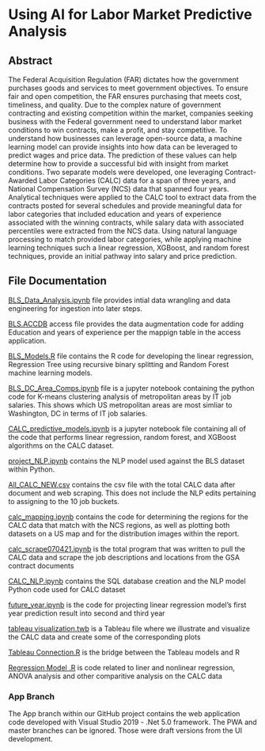 # Using AI for Labor Market Predictive Analysis

## Abstract
The Federal Acquisition Regulation (FAR) dictates how the government purchases goods and services to meet government objectives. To ensure fair and open competition, the FAR ensures purchasing that meets cost, timeliness, and quality. Due to the complex nature of government contracting and existing competition within the market, companies seeking business with the Federal government need to understand labor market conditions to win contracts, make a profit, and stay competitive. To understand how businesses can leverage open-source data, a machine learning model can provide insights into how data can be leveraged to predict wages and price data. The prediction of these values can help determine how to provide a successful bid with insight from market conditions. Two separate models were developed, one leveraging Contract-Awarded Labor Categories (CALC) data for a span of three years, and National Compensation Survey (NCS) data that spanned four years. Analytical techniques were applied to the CALC tool to extract data from the contracts posted for several schedules and provide meaningful data for labor categories that included education and years of experience associated with the winning contracts, while salary data with associated percentiles were extracted from the NCS data. Using natural language processing to match provided labor categories, while applying machine learning techniques such a linear regression, XGBoost, and random forest techniques, provide an initial pathway into salary and price prediction.  

## File Documentation

[BLS_Data_Analysis.ipynb](https://github.com/zpisecki/Team-All-wyn-In/blob/c7098bf16ac65472b3e0ac461509d741c6fbb3bf/BLS%20Data%20Analysis.ipynb) file provides intial data wrangling and data engineering for ingestion into later steps.

[BLS.ACCDB](https://github.com/zpisecki/Team-All-wyn-In/blob/c7098bf16ac65472b3e0ac461509d741c6fbb3bf/BLS.accdb) access file provides the data augmentation code for adding Education and years of experience per the mappign table in the access application.

[BLS_Models.R](https://github.com/zpisecki/Team-All-wyn-In/blob/c7098bf16ac65472b3e0ac461509d741c6fbb3bf/BLS_MODELS.R) file contains the R code for developing the linear regression, Regression Tree using recursive binary splitting and Random Forest machine learning models.

[BLS_DC_Area_Comps.ipynb](https://github.com/zpisecki/Team-All-wyn-In/blob/main/BLS_DC_Area_Comps.ipynb) file is a jupyter notebook containing the python code for K-means clustering analysis of metropolitan areas by IT job salaries. This shows which US metropolitan areas are most simliar to Washington, DC in terms of IT job salaries. 

[CALC_predictive_models.ipynb](https://github.com/zpisecki/Team-All-wyn-In/blob/c7098bf16ac65472b3e0ac461509d741c6fbb3bf/CALC_predictive_models.ipynb) is a jupyter notebook file containing all of the code that performs linear regression, random forest, and XGBoost algorithms on the CALC dataset.

[project_NLP.ipynb](https://github.com/zpisecki/Team-All-wyn-In/blob/c7098bf16ac65472b3e0ac461509d741c6fbb3bf/project_NLP.ipynb) contains the NLP model used against the BLS dataset within Python.

[All_CALC_NEW.csv](https://github.com/zpisecki/Team-All-wyn-In/blob/c7098bf16ac65472b3e0ac461509d741c6fbb3bf/All_CALC_NEW.csv) contains the csv file with the total CALC data after document and web scraping. This does not include the NLP edits pertaining to assigning to the 10 job buckets.

[calc_mapping.ipynb](https://github.com/zpisecki/Team-All-wyn-In/blob/c7098bf16ac65472b3e0ac461509d741c6fbb3bf/calc_mapping.ipynb) contains the code for determining the regions for the CALC data that match with the NCS regions, as well as plotting both datasets on a US map and for the distribution images within the report.

[calc_scrape070421.ipynb](https://github.com/zpisecki/Team-All-wyn-In/blob/c7098bf16ac65472b3e0ac461509d741c6fbb3bf/calc_scrape070421.ipynb) is the total program that was written to pull the CALC data and scrape the job descriptions and locations from the GSA contract documents 

[CALC_NLP.ipynb](https://github.com/zpisecki/Team-All-wyn-In/blob/c7098bf16ac65472b3e0ac461509d741c6fbb3bf/CALC_NLP.ipynb) contains the SQL database creation and the NLP model Python code used for CALC dataset 

[future_year.ipynb](https://github.com/zpisecki/Team-All-wyn-In/blob/4eacebef18248c0f46ec97be7043a4a163ac69a1/future_year.ipynb) is the code for projecting linear regression model’s first year prediction result into second and third year 

[tableau visualization.twb](https://github.com/zpisecki/Team-All-wyn-In/blob/c7098bf16ac65472b3e0ac461509d741c6fbb3bf/tableau%20visualization.twb) is a Tableau file where we illustrate and visualize the CALC data and create some of the corresponding plots 

[Tableau Connection.R](https://github.com/zpisecki/Team-All-wyn-In/blob/c7098bf16ac65472b3e0ac461509d741c6fbb3bf/Tableau%20Connection.R) is the bridge between the Tableau models and R

[Regression Model .R](https://github.com/zpisecki/Team-All-wyn-In/blob/c7098bf16ac65472b3e0ac461509d741c6fbb3bf/Regression%20Model%20.R) is code related to liner and nonlinear regression, ANOVA analysis and other comparitive analysis on the CALC data

### App Branch
The App branch within our GitHub project contains the web application code developed with Visual Studio 2019 - .Net 5.0 framework. The PWA and master branches can be ignored. Those were draft versions from the UI development.
